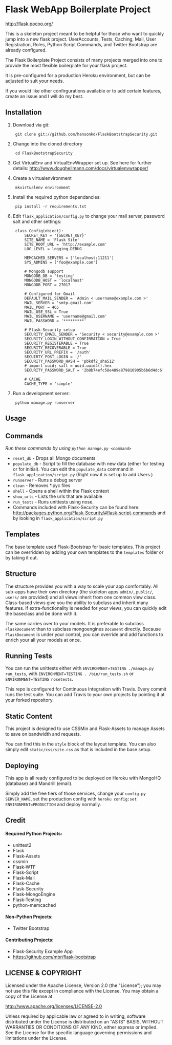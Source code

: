 Flask WebApp Boilerplate Project
=========================
http://flask.pocoo.org/

This is a skeleton project meant to be helpful for those who want to quickly jump into a new flask project. UserAccounts, Tests, Caching, Mail, User Registration, Roles, Python Script Commands, and Twitter Bootstrap are already configured.

The Flask Boilerplate Project consists of many projects merged into one to provide the most flexible boilerplate for your flask project.

It is pre-configured for a production Heroku environment, but can be adjusted to suit your needs.

If you would like other confirgurations available or to add certain features, create an issue and I will do my best.


Installation
------------
1. Download via git:

        git clone git://github.com/hansonkd/FlaskBootstrapSecurity.git

2. Change into the cloned directory

        cd FlaskBootstrapSecurity

2. Get VirtualEnv and VirtualEnvWrapper set up. See here for further details: http://www.doughellmann.com/docs/virtualenvwrapper/
	
3. Create a virtualenvironment

        mkvirtualenv environment

4. Install the required python dependancies:

        pip install -r requirements.txt
    
5. Edit `flask_application/config.py` to change your mail server, password salt and other settings:

        class Config(object):
            SECRET_KEY = '{SECRET_KEY}'
            SITE_NAME = 'Flask Site'
            SITE_ROOT_URL = 'http://example.com'
            LOG_LEVEL = logging.DEBUG

            MEMCACHED_SERVERS = ['localhost:11211']
            SYS_ADMINS = ['foo@example.com']

            # Mongodb support
            MONGODB_DB = 'testing'
            MONGODB_HOST = 'localhost'
            MONGODB_PORT = 27017

            # Configured for Gmail
            DEFAULT_MAIL_SENDER = 'Admin < username@example.com >'
            MAIL_SERVER = 'smtp.gmail.com'
            MAIL_PORT = 465
            MAIL_USE_SSL = True
            MAIL_USERNAME = 'username@gmail.com'
            MAIL_PASSWORD = '*********'

            # Flask-Security setup
            SECURITY_EMAIL_SENDER = 'Security < security@example.com >'
            SECURITY_LOGIN_WITHOUT_CONFIRMATION = True
            SECURITY_REGISTERABLE = True
            SECURITY_RECOVERABLE = True
            SECURITY_URL_PREFIX = '/auth'
            SECUIRTY_POST_LOGIN = '/'
            SECURITY_PASSWORD_HASH = 'pbkdf2_sha512'
            # import uuid; salt = uuid.uuid4().hex
            SECURITY_PASSWORD_SALT = '2b8b74efc58e489e879810905b6b6d4dc6'

            # CACHE
            CACHE_TYPE = 'simple'


7. Run a development server:
        
        python manage.py runserver

Usage
-----

## Commands
_Run these commands by using `python manage.py <command>`_


* `reset_db` - Drops all Mongo documents
* `populate_db` - Script to fill the database with new data (either for testing or for initial). You can edit the `populate_data` command in `flask_application/script.py` (Right now it is set up to add Users.)
* `runserver` - Runs a debug server
* `clean` - Removes *.pyc files
* `shell` - Opens a shell within the Flask context
* `show_urls` - Lists the urls that are available
* `run_tests` - Runs unittests using nose.
* Commands included with Flask-Security can be found here: http://packages.python.org/Flask-Security/#flask-script-commands and by looking in `flask_application/script.py`

## Templates
The base template used Flask-Bootstrap for basic templates. This project can be overridden by adding your own templates to the `templates` folder or by taking it out.

## Structure
The structure provides you with a way to scale your app comfortably. All sub-apps have their own directory (the skeleton apps `admin/`, `public/`, `users/` are provided) and all views inherit from one common view class. Class-based views give you the ability to subclass and inherit many features. If extra-functionality is needed for your views, you can quickly edit the baseclass and be done with it.

The same carries over to your models. It is preferable to subclass `FlaskDocument` than to subclass mongoengines `Document` directly. Because `FlaskDocument` is under your control, you can override and add functions to enrich your all your models at once.

## Running Tests
You can run the unittests either with `ENVIRONMENT=TESTING ./manage.py run_tests`, with `ENVIRONMENT=TESTING . /bin/run_tests.sh` or `ENVIRONMENT=TESTING nosetests`.

This repo is configured for Continuous Integration with Travis. Every commit runs the test suite. You can add Travis to your own projects by pointing it at your forked repository.

## Static Content
This project is designed to use CSSMin and Flask-Assets to manage Assets to save on bandwidth and requests. 

You can find this in the `style` block of the layout template. You can also simply edit `static/css/site.css` as that is included in the base setup.

Deploying
---------

This app is all ready configured to be deployed on Heroku with MongoHQ (database) and Mandrill (email).

Simply add the free tiers of those services, change your `config.py` `SERVER_NAME`, set the production config with `heroku config:set ENVIRONMENT=PRODUCTION` and deploy normally.


Credit
------
#### Required Python Projects:

* unittest2
* Flask
* Flask-Assets
* cssmin
* Flask-WTF
* Flask-Script
* Flask-Mail
* Flask-Cache
* Flask-Security
* Flask-MongoEngine
* Flask-Testing
* python-memcached

#### Non-Python Projects:
* Twitter Bootstrap

#### Contributing Projects:
* Flask-Security Example App
* https://github.com/mbr/flask-bootstrap

LICENSE &amp; COPYRIGHT
-----------------------

Licensed under the Apache License, Version 2.0 (the "License");
you may not use this file except in compliance with the License.
You may obtain a copy of the License at

http://www.apache.org/licenses/LICENSE-2.0

Unless required by applicable law or agreed to in writing, software
distributed under the License is distributed on an "AS IS" BASIS,
WITHOUT WARRANTIES OR CONDITIONS OF ANY KIND, either express or implied.
See the License for the specific language governing permissions and
limitations under the License.
